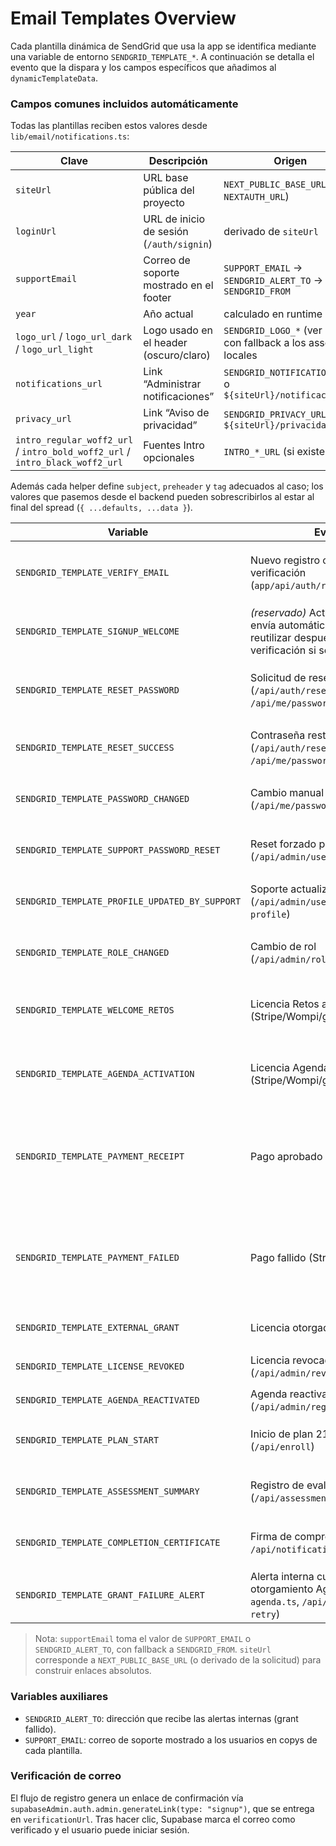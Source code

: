 # Email Templates Overview

Cada plantilla dinámica de SendGrid que usa la app se identifica mediante una variable de entorno `SENDGRID_TEMPLATE_*`. A continuación se detalla el evento que la dispara y los campos específicos que añadimos al `dynamicTemplateData`.

### Campos comunes incluidos automáticamente
Todas las plantillas reciben estos valores desde `lib/email/notifications.ts`:

| Clave | Descripción | Origen |
| --- | --- | --- |
| `siteUrl` | URL base pública del proyecto | `NEXT_PUBLIC_BASE_URL` (o `NEXTAUTH_URL`) |
| `loginUrl` | URL de inicio de sesión (`/auth/signin`) | derivado de `siteUrl` |
| `supportEmail` | Correo de soporte mostrado en el footer | `SUPPORT_EMAIL` → `SENDGRID_ALERT_TO` → `SENDGRID_FROM` |
| `year` | Año actual | calculado en runtime |
| `logo_url` / `logo_url_dark` / `logo_url_light` | Logo usado en el header (oscuro/claro) | `SENDGRID_LOGO_*` (ver `.env`) con fallback a los assets locales |
| `notifications_url` | Link “Administrar notificaciones” | `SENDGRID_NOTIFICATIONS_URL` o `${siteUrl}/notificaciones` |
| `privacy_url` | Link “Aviso de privacidad” | `SENDGRID_PRIVACY_URL` o `${siteUrl}/privacidad` |
| `intro_regular_woff2_url` / `intro_bold_woff2_url` / `intro_black_woff2_url` | Fuentes Intro opcionales | `INTRO_*_URL` (si existen) |

Además cada helper define `subject`, `preheader` y `tag` adecuados al caso; los valores que pasemos desde el backend pueden sobrescribirlos al estar al final del spread (`{ ...defaults, ...data }`).

| Variable | Evento | Datos enviados |
| --- | --- | --- |
| `SENDGRID_TEMPLATE_VERIFY_EMAIL` | Nuevo registro o reenvío de verificación (`app/api/auth/register/route.ts`) | `name`, `email`, `verificationUrl`, `loginUrl`, `supportEmail`, `siteUrl` |
| `SENDGRID_TEMPLATE_SIGNUP_WELCOME` | *(reservado)* Actualmente no se envía automáticamente; se puede reutilizar después de la verificación si se desea. |
| `SENDGRID_TEMPLATE_RESET_PASSWORD` | Solicitud de reseteo (`/api/auth/reset-request`, `/api/me/password/reset-request`) | `email`, `name?`, `resetUrl`, `expiresAt`, `supportEmail`, `siteUrl` |
| `SENDGRID_TEMPLATE_RESET_SUCCESS` | Contraseña restablecida (`/api/auth/reset`, `/api/me/password/reset-confirm`) | `email`, `name?`, `changeDate`, `loginUrl`, `supportEmail` |
| `SENDGRID_TEMPLATE_PASSWORD_CHANGED` | Cambio manual de contraseña (`/api/me/password/change`) | `email`, `changeDate`, `supportEmail`, `siteUrl` |
| `SENDGRID_TEMPLATE_SUPPORT_PASSWORD_RESET` | Reset forzado por soporte (`/api/admin/users/set-password`) | `email`, `name?`, `changeDate`, `supportEmail`, `actorId` |
| `SENDGRID_TEMPLATE_PROFILE_UPDATED_BY_SUPPORT` | Soporte actualiza perfil (`/api/admin/users/update-profile`) | `email`, `name?`, `updatedFields`, `supportEmail`, `actorId` |
| `SENDGRID_TEMPLATE_ROLE_CHANGED` | Cambio de rol (`/api/admin/roles/set`) | `email`, `name?`, `role`, `supportEmail`, `actorId` |
| `SENDGRID_TEMPLATE_WELCOME_RETOS` | Licencia Retos activada (Stripe/Wompi/grant/admin) | `email`, `sku`, `source`, `sessionId?`, `reference?`, `supportEmail` |
| `SENDGRID_TEMPLATE_AGENDA_ACTIVATION` | Licencia Agenda activada (Stripe/Wompi/grant/admin) | `email`, `sku`, `source`, `sessionId?`, `reference?`, `supportEmail` |
| `SENDGRID_TEMPLATE_PAYMENT_RECEIPT` | Pago aprobado (Stripe/Wompi) | `email`, `sku`, `provider`, `sessionId?`, `paymentIntent?`, `amount`, `amountCents`, `currency`, `supportEmail` |
| `SENDGRID_TEMPLATE_PAYMENT_FAILED` | Pago fallido (Stripe/Wompi) | `email`, `sku`, `provider`, `paymentIntent?`, `amount`, `amountCents`, `currency`, `reason?`, `supportEmail` |
| `SENDGRID_TEMPLATE_EXTERNAL_GRANT` | Licencia otorgada vía `/api/grant` | `email`, `sku`, `source`, `supportEmail` |
| `SENDGRID_TEMPLATE_LICENSE_REVOKED` | Licencia revocada por admin (`/api/admin/revoke`) | `email`, `product`, `actorId`, `supportEmail` |
| `SENDGRID_TEMPLATE_AGENDA_REACTIVATED` | Agenda reactivada (`/api/admin/regrant-agenda`) | `email`, `actorId`, `supportEmail` |
| `SENDGRID_TEMPLATE_PLAN_START` | Inicio de plan 21 Retos (`/api/enroll`) | `email`, `name`, `startDate`, `siteUrl`, `supportEmail` |
| `SENDGRID_TEMPLATE_ASSESSMENT_SUMMARY` | Registro de evaluación (`/api/assessments`) | `email`, `name`, `kind`, `values`, `siteUrl`, `supportEmail` |
| `SENDGRID_TEMPLATE_COMPLETION_CERTIFICATE` | Firma de compromiso (fetch `/api/notifications/completion`) | `email`, `name`, `completedAt`, `scores`, `siteUrl`, `supportEmail` |
| `SENDGRID_TEMPLATE_GRANT_FAILURE_ALERT` | Alerta interna cuando falla el otorgamiento Agenda (`lib/grant-agenda.ts`, `/api/cron/grant-retry`) | `email?`, `targetEmail`, `tries`, `stage`, `error` |

> Nota: `supportEmail` toma el valor de `SUPPORT_EMAIL` o `SENDGRID_ALERT_TO`, con fallback a `SENDGRID_FROM`. `siteUrl` corresponde a `NEXT_PUBLIC_BASE_URL` (o derivado de la solicitud) para construir enlaces absolutos.

### Variables auxiliares
- `SENDGRID_ALERT_TO`: dirección que recibe las alertas internas (grant fallido).  
- `SUPPORT_EMAIL`: correo de soporte mostrado a los usuarios en copys de cada plantilla.

### Verificación de correo
El flujo de registro genera un enlace de confirmación vía `supabaseAdmin.auth.admin.generateLink(type: "signup")`, que se entrega en `verificationUrl`. Tras hacer clic, Supabase marca el correo como verificado y el usuario puede iniciar sesión.
